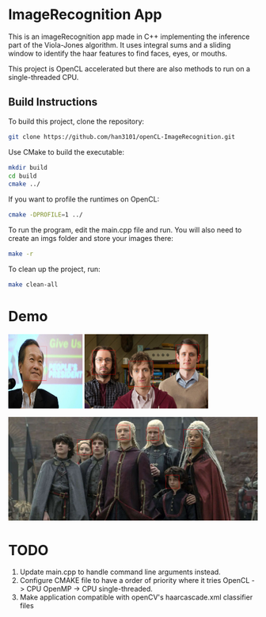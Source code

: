 # ImageRecognition App

This is an imageRecognition app made in C++ implementing the inference part of the Viola-Jones algorithm. It uses integral sums and a sliding window to identify the haar features to find faces, eyes, or mouths.

This project is OpenCL accelerated but there are also methods to run on a single-threaded CPU.

## Build Instructions

To build this project, clone the repository:

```bash
git clone https://github.com/han3101/openCL-ImageRecognition.git
```

Use CMake to build the executable:

```bash
mkdir build
cd build
cmake ../
```

If you want to profile the runtimes on OpenCL:

```bash
cmake -DPROFILE=1 ../
```

To run the program, edit the main.cpp file and run. You will also need to create an imgs folder and store your images there:
```bash
make -r
```
To clean up the project, run:
```bash
make clean-all
```

# Demo
<p>
<img src="./demo_imgs/tkl.jpeg" alt="TKL" width="150" height="150">
<img src="./demo_imgs/demo.jpeg" alt="stock" width="250" height="150">
</p>
<img src="./demo_imgs/hotd.jpeg" alt="hotd">

# TODO
1. Update main.cpp to handle command line arguments instead.
2. Configure CMAKE file to have a order of priority where it tries OpenCL -> CPU OpenMP -> CPU single-threaded. 
3. Make application compatible with openCV's haarcascade.xml classifier files


